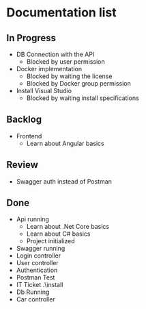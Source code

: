 # Documentation list

## In Progress

- DB Connection with the API
  - Blocked by user permission
- Docker implementation
  - Blocked by waiting the license
  - Blocked by Docker group permission
- Install Visual Studio
  - Blocked by waiting install specifications

## Backlog

- Frontend
  - Learn about Angular basics

## Review

- Swagger auth instead of Postman

## Done

- Api running
  - Learn about .Net Core basics
  - Learn about C# basics
  - Project initialized
- Swagger running
- Login controller
- User controller
- Authentication
- Postman Test
- IT Ticket .\install
- Db Running
- Car controller

